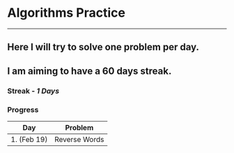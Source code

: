 # Algorithms Practice
***
## Here I will try to solve one problem per day.
## I am aiming to have a 60 days streak.

### Streak - _1 Days_

### **Progress** 
| Day  | Problem |
| ------------- |:-------------:|
| 1. (Feb 19)     | Reverse Words     |

